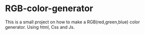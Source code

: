 # RGB-color-generator
This is a small project on how to make a RGB(red,green,blue) color generator. Using html, Css and Js. 
